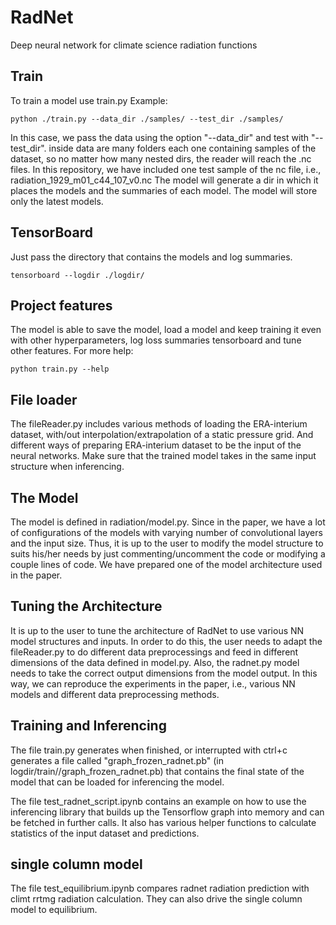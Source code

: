 # RadNet
Deep neural network for climate science radiation functions

## Train
To train a model use train.py
Example:

```
python ./train.py --data_dir ./samples/ --test_dir ./samples/
```

In this case, we pass the data using the option "--data_dir" and test with "--test_dir". inside data are many folders each one containing samples of the dataset, so no matter how many nested dirs, the reader will reach the .nc files.
In this repository, we have included one test sample of the nc file, i.e., radiation_1929_m01_c44_107_v0.nc
The model will generate a dir in which it places the models and the summaries of each model. The model will store only the latest models.


## TensorBoard
Just pass the directory that contains the models and log summaries.

```
tensorboard --logdir ./logdir/
```

## Project features
The model is able to save the model, load a model and keep training it even with other hyperparameters, log loss summaries tensorboard and tune other features. For more help: 

```
python train.py --help
```

## File loader
The fileReader.py includes various methods of loading the ERA-interium dataset, with/out interpolation/extrapolation
of a static pressure grid. And different ways of preparing ERA-interium dataset to be the input of the neural networks.
Make sure that the trained model takes in the same input structure when inferencing.

## The Model
The model is defined in radiation/model.py. Since in the paper, we have a lot of configurations of the models with varying number of convolutional layers and the input size.
Thus, it is up to the user to modify the model structure to suits his/her needs by just commenting/uncomment the code or modifying a couple lines of code. 
We have prepared one of the model architecture used in the paper.

## Tuning the Architecture
It is up to the user to tune the architecture of RadNet to use various NN model structures and inputs. In order to do this, the user needs to adapt the fileReader.py to do different data preprocessings and feed in different dimensions of the data defined in model.py.
Also, the radnet.py model needs to take the correct output dimensions from the model output. In this way, we can reproduce the experiments in the paper, i.e., various NN models and different data preprocessing methods.

## Training and Inferencing
The file train.py generates when finished, or interrupted with ctrl+c generates a file called "graph_frozen_radnet.pb" (in logdir/train/<date>/graph_frozen_radnet.pb) that contains the final state of the model that can be loaded for inferencing the model. 

The file test_radnet_script.ipynb contains an example on how to use the inferencing library that builds up the Tensorflow graph into memory and can be fetched in further calls.
It also has various helper functions to calculate statistics of the input dataset and predictions.

## single column model
The file test_equilibrium.ipynb compares radnet radiation prediction with climt rrtmg radiation calculation. They
can also drive the single column model to equilibrium.
